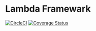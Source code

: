 # Lambda Framewark

[![CircleCI](https://circleci.com/gh/rog-works/lambda-fw.svg?style=shield)](https://circleci.com/gh/rog-works/lambda-fw)
[![Coverage Status](https://coveralls.io/repos/github/rog-works/lambda-fw/badge.svg?branch=master)](https://coveralls.io/github/rog-works/lambda-fw?branch=master)
